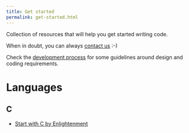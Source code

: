 ```yaml
---
title: Get started
permalink: get-started.html
---
```


Collection of resources that will help you get started writing code.

When in doubt, you can always [contact us](index.html#contact-us) :-)

Check the [development process](development.html) for some guidelines around
design and coding requirements.

# Languages

## C

-   [Start with C by Enlightenment](https://www.enlightenment.org/docs/c/start)
